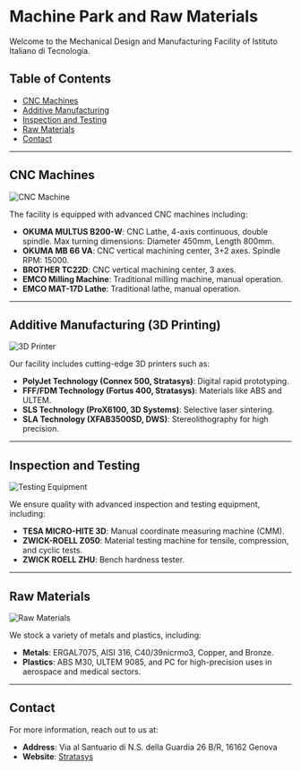 # Machine Park and Raw Materials

Welcome to the Mechanical Design and Manufacturing Facility of Istituto Italiano di Tecnologia.

## Table of Contents
- [CNC Machines](#cnc-machines)
- [Additive Manufacturing](#additive-manufacturing)
- [Inspection and Testing](#inspection-and-testing)
- [Raw Materials](#raw-materials)
- [Contact](#contact)

---

## CNC Machines

![CNC Machine](https://via.placeholder.com/500)

The facility is equipped with advanced CNC machines including:
- **OKUMA MULTUS B200-W**: CNC Lathe, 4-axis continuous, double spindle. Max turning dimensions: Diameter 450mm, Length 800mm.
- **OKUMA MB 66 VA**: CNC vertical machining center, 3+2 axes. Spindle RPM: 15000.
- **BROTHER TC22D**: CNC vertical machining center, 3 axes.
- **EMCO Milling Machine**: Traditional milling machine, manual operation.
- **EMCO MAT-17D Lathe**: Traditional lathe, manual operation.

---

## Additive Manufacturing (3D Printing)

![3D Printer](https://via.placeholder.com/500)

Our facility includes cutting-edge 3D printers such as:
- **PolyJet Technology (Connex 500, Stratasys)**: Digital rapid prototyping.
- **FFF/FDM Technology (Fortus 400, Stratasys)**: Materials like ABS and ULTEM.
- **SLS Technology (ProX6100, 3D Systems)**: Selective laser sintering.
- **SLA Technology (XFAB3500SD, DWS)**: Stereolithography for high precision.

---

## Inspection and Testing

![Testing Equipment](https://via.placeholder.com/500)

We ensure quality with advanced inspection and testing equipment, including:
- **TESA MICRO-HITE 3D**: Manual coordinate measuring machine (CMM).
- **ZWICK-ROELL Z050**: Material testing machine for tensile, compression, and cyclic tests.
- **ZWICK ROELL ZHU**: Bench hardness tester.

---

## Raw Materials

![Raw Materials](https://via.placeholder.com/500)

We stock a variety of metals and plastics, including:
- **Metals**: ERGAL7075, AISI 316, C40/39nicrmo3, Copper, and Bronze.
- **Plastics**: ABS M30, ULTEM 9085, and PC for high-precision uses in aerospace and medical sectors.

---

## Contact

For more information, reach out to us at:

- **Address**: Via al Santuario di N.S. della Guardia 26 B/R, 16162 Genova
- **Website**: [Stratasys](http://www.stratasys.com/)

